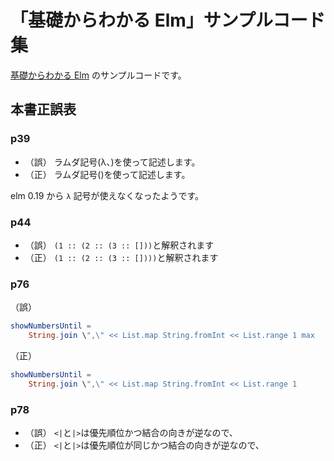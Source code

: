 # 「基礎からわかる Elm」サンプルコード集

[基礎からわかる Elm](https://www.amazon.co.jp/%E5%9F%BA%E7%A4%8E%E3%81%8B%E3%82%89%E3%82%8F%E3%81%8B%E3%82%8B-Elm-%E9%B3%A5%E5%B1%85-%E9%99%BD%E4%BB%8B/dp/4863542224) のサンプルコードです。

## 本書正誤表

### p39

- （誤） ラムダ記号(λ、\)を使って記述します。
- （正） ラムダ記号(\)を使って記述します。

elm 0.19 から `λ` 記号が使えなくなったようです。

### p44

- （誤） `(1 :: (2 :: (3 :: []))`と解釈されます
- （正） `(1 :: (2 :: (3 :: [])))`と解釈されます

### p76

（誤）
```elm
showNumbersUntil =
    String.join \",\" << List.map String.fromInt << List.range 1 max
```
（正）
```elm
showNumbersUntil =
    String.join \",\" << List.map String.fromInt << List.range 1
```

### p78

- （誤） `<|`と`|>`は優先順位かつ結合の向きが逆なので、
- （正） `<|`と`|>`は優先順位が同じかつ結合の向きが逆なので、
